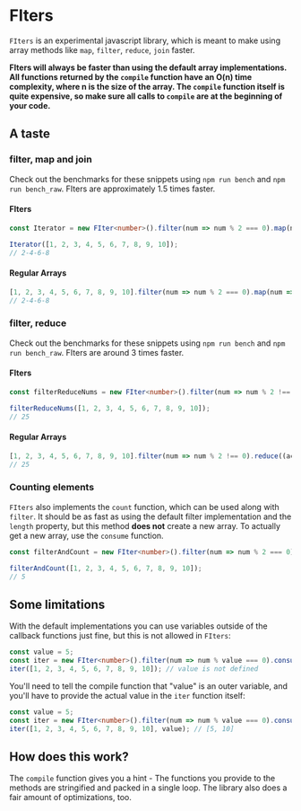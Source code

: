 # FIters

`FIters` is an experimental javascript library, which is meant to make using array methods like `map`, `filter`, `reduce`, `join` faster.

**FIters will always be faster than using the default array implementations. All functions returned by the `compile` function have an O(n) time complexity, where n is the size of the array. The `compile` function itself is quite expensive, so make sure all calls to `compile` are at the beginning of your code.**

## A taste

### filter, map and join

Check out the benchmarks for these snippets using `npm run bench` and `npm run bench_raw`. FIters are approximately 1.5 times faster.

#### FIters

```ts
const Iterator = new FIter<number>().filter(num => num % 2 === 0).map(num => num * 2).join("-").compile();

Iterator([1, 2, 3, 4, 5, 6, 7, 8, 9, 10]);
// 2-4-6-8
```

#### Regular Arrays

```ts
[1, 2, 3, 4, 5, 6, 7, 8, 9, 10].filter(num => num % 2 === 0).map(num => num * 2).join("-");
// 2-4-6-8
```

### filter, reduce

Check out the benchmarks for these snippets using `npm run bench` and `npm run bench_raw`. FIters are around 3 times faster.

#### FIters

```ts
const filterReduceNums = new FIter<number>().filter(num => num % 2 !== 0).reduce((acc, num) => acc + num, 0).compile();

filterReduceNums([1, 2, 3, 4, 5, 6, 7, 8, 9, 10]);
// 25
```

#### Regular Arrays

```ts
[1, 2, 3, 4, 5, 6, 7, 8, 9, 10].filter(num => num % 2 !== 0).reduce((acc, num) => acc + num, 0);
// 25
```

### Counting elements

`FIters` also implements the `count` function, which can be used along with `filter`. It should be as fast as using the default filter implementation and the `length` property, but this method **does not** create a new array. To actually get a new array, use the `consume` function.

```ts
const filterAndCount = new FIter<number>().filter(num => num % 2 === 0).count().compile();

filterAndCount([1, 2, 3, 4, 5, 6, 7, 8, 9, 10]);
// 5
```

## Some limitations

With the default implementations you can use variables outside of the callback functions just fine, but this is not allowed in `FIters`:

```ts
const value = 5;
const iter = new FIter<number>().filter(num => num % value === 0).consume().compile();
iter([1, 2, 3, 4, 5, 6, 7, 8, 9, 10]); // value is not defined
```

You'll need to tell the compile function that "value" is an outer variable, and you'll have to provide the actual value in the `iter` function itself:

```ts
const value = 5;
const iter = new FIter<number>().filter(num => num % value === 0).consume().compile("value");
iter([1, 2, 3, 4, 5, 6, 7, 8, 9, 10], value); // [5, 10]
```

## How does this work?

The `compile` function gives you a hint - The functions you provide to the methods are stringified and packed in a single loop. The library also does a fair amount of optimizations, too.